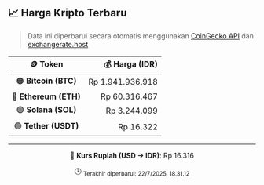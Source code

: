 

<!-- HARGA_KRIPTO -->
## 📈 Harga Kripto Terbaru

> Data ini diperbarui secara otomatis menggunakan [CoinGecko API](https://www.coingecko.com/) dan [exchangerate.host](https://exchangerate.host/)

<div align="center">

| 🪙 Token | 💰 Harga (IDR) |
|:------:|---------------:|
| 🟠 **Bitcoin (BTC)**   | Rp 1.941.936.918 |
| 🔵 **Ethereum (ETH)**  | Rp 60.316.467 |
| 🟣 **Solana (SOL)**    | Rp 3.244.099 |
| 🟢 **Tether (USDT)**   | Rp 16.322 |

---

💱 **Kurs Rupiah (USD → IDR)**: Rp 16.316

🕒 <sub>Terakhir diperbarui: 22/7/2025, 18.31.12</sub>

</div>
<!-- /HARGA_KRIPTO -->